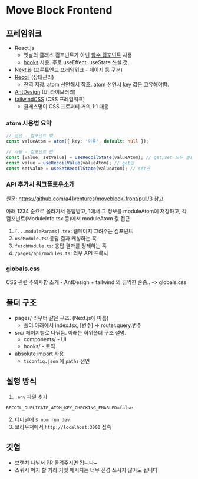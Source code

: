 # Move Block Frontend

## 프레임워크

- React.js
  - 옛날의 클래스 컴포넌트가 아닌 [함수 컴포넌트](https://ko.reactjs.org/docs/components-and-props.html#function-and-class-components) 사용
  - [hooks](https://ko.reactjs.org/docs/hooks-state.html) 사용. 주로 useEffect, useState 쓰실 것.
- [Next.js](https://nextjs.org/docs/basic-features/pages) (프론트엔드 프레임워크 - 페이지 등 구분)
- [Recoil](https://recoiljs.org/docs/basic-tutorial/atoms) (상태관리)
  - 전역 저장. atom 선언해서 참조. atom 선언시 key 값은 고유해야함.
- [AntDesign](https://ant.design/components/overview) (UI 라이브러리)
- [tailwindCSS](https://tailwindcss.com/docs) (CSS 프레임워크)
  - 클래스명이 CSS 프로퍼티 거의 1:1 대응

### atom 사용법 요약

```typescript
// 선언 - 컴포넌트 밖
const valueAtom = atom({ key: '이름', default: null });

// 사용 - 컴포넌트 안
const [value, setValue] = useRecoilState(valueAtom); // get,set 모두 필요할 때
const value = useRecoilValue(valueAtom); // get만
const setValue = useSetRecoilState(valueAtom); // set만
```

### API 추가시 워크플로우소개

원문: https://github.com/a41ventures/moveblock-front/pull/3 참고

아래 1234 순으로 올라가서 응답받고, 1에서 그 정보를 moduleAtom에 저장하고, 각 컴포넌트(ModuleInfo.tsx 등)에서 moduleAtom 값 접근

1. `[...moduleParams].tsx`: 웹페이지 그려주는 컴포넌트
2. `useModule.ts`: 응답 결과 캐싱하는 훅
3. `fetchModule.ts`: 응답 결과를 정제하는 훅
4. `/pages/api/modules.ts`: 외부 API 프록시

### globals.css

CSS 관련 주의사항 소개 - AntDesign + tailwind 의 끔찍한 혼종.. -> globals.css

## 폴더 구조

- pages/ 라우터 같은 구조. (Next.js에 따름)
  - 폴더 아래에서 index.tsx, [변수] -> router.query.변수
- src/ 페이지별로 나눠둠. 아래는 하위폴더 구조 설명.
  - components/ - UI
  - hooks/ - 로직
- [absolute import](https://create-react-app.dev/docs/importing-a-component/#absolute-imports) 사용
  - `tsconfig.json` 에 `paths` 선언

## 실행 방식

1. `.env` 파일 추가

```
RECOIL_DUPLICATE_ATOM_KEY_CHECKING_ENABLED=false
```

2. 터미널에 `$ npm run dev`
3. 브라우저에서 `http://localhost:3000` 접속

## 깃헙

- 브랜치 나눠서 PR 올려주시면 됩니다~
- 스쿼시 머지 할 거라 커밋 메시지는 너무 신경 쓰시지 않아도 됩니다
